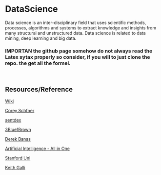 # DataScience
Data science is an inter-disciplinary field that uses scientific methods, processes, algorithms and systems to extract knowledge and insights from many structural and unstructured data. Data science is related to data mining, deep learning and big data.
### __IMPORTAN__ the github page somehow do not always read the Latex sytax properly so consider, if you will to just clone the repo. the get all the formel.
<br>
<h2>Resources/Reference</h2>

<a href="https://www.wikipedia.org">Wiki</a><br>

<a href="https://www.youtube.com/channel/UCCezIgC97PvUuR4_gbFUs5g">Corey Schfner</a><br>

<a href="https://www.youtube.com/playlist?list=PLQVvvaa0QuDfKTOs3Keq_kaG2P55YRn5v">sentdex</a><br>

<a href="https://www.youtube.com/channel/UCYO_jab_esuFRV4b17AJtAw">3Blue1Brown</a><br>

<a href="https://www.youtube.com/channel/UCwRXb5dUK4cvsHbx-rGzSgw">Derek Banas</a><br>

<a href="https://www.youtube.com/channel/UC5zx8Owijmv-bbhAK6Z9apg">Artificial Intelligence - All in One</a><br>

<a href="https://www.youtube.com/channel/UCBa5G_ESCn8Yd4vw5U-gIcg">Stanford Uni</a><br>

<a href="https://www.youtube.com/channel/UCq6XkhO5SZ66N04IcPbqNcw">Keith Galli</a><br>

